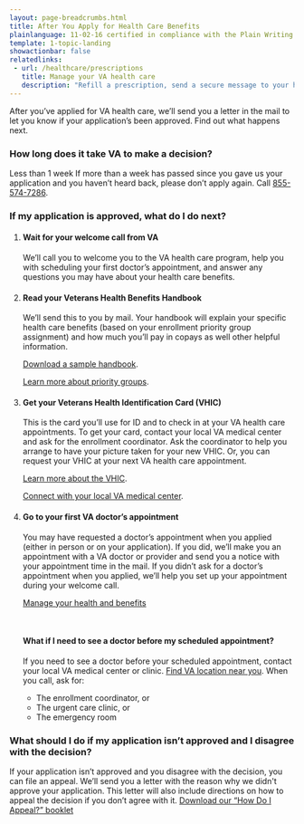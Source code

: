 ```yaml
---
layout: page-breadcrumbs.html
title: After You Apply for Health Care Benefits
plainlanguage: 11-02-16 certified in compliance with the Plain Writing Act
template: 1-topic-landing
showactionbar: false
relatedlinks:
 - url: /healthcare/prescriptions
   title: Manage your VA health care
   description: "Refill a prescription, send a secure message to your health care provider, and more."
---
```


After you’ve applied for VA health care, we’ll send you a letter in the mail to let you know if your application’s been approved. Find out what happens next.

### How long does it take VA to make a decision?

<div class="card information" markdown="0">
<span class="number">Less than 1 week</span>
<span class="description">If more than a week has passed since you gave us your application and you haven’t heard back, please don’t apply again. Call <a href="tel:+18555747286">855-574-7286</a>.</span>
</div>

### If my application is approved, what do I do next?

<ol class="process">
<li class="step one">

#### Wait for your welcome call from VA

We’ll call you to welcome you to the VA health care program, help you with scheduling your first doctor’s appointment, and answer any questions you may have about your health care benefits.

</li>

<li class="step two">

#### Read your Veterans Health Benefits Handbook

We’ll send this to you by mail. Your handbook will explain your specific health care benefits (based on your enrollment priority group assignment) and how much you’ll pay in copays as well other helpful information.

[Download a sample handbook](https://www.va.gov/healthbenefits/vhbh/publications/vhbh_sample_handbook_2014.pdf). 

[Learn more about priority groups](https://www.va.gov/healthbenefits/resources/priority_groups.asp). 

</li>

<li class="step three">

#### Get your Veterans Health Identification Card (VHIC)

This is the card you’ll use for ID and to check in at your VA health care appointments. To get your card, contact your local VA medical center and ask for the enrollment coordinator. Ask the coordinator to help you arrange to have your picture taken for your new VHIC. Or, you can request your VHIC at your next VA health care appointment. 

[Learn more about the VHIC](https://www.va.gov/HEALTHBENEFITS/vhic/index.asp).

[Connect with your local VA medical center](https://www.va.gov/health/vamc/). 

</li>

<li class="step last four">

#### Go to your first VA doctor’s appointment

You may have requested a doctor’s appointment when you applied (either in person or on your application). If you did, we’ll make you an appointment with a VA doctor or provider and send you a notice with your appointment time in the mail. If you didn’t ask for a doctor’s appointment when you applied, we’ll help you set up your appointment during your welcome call.

<a class="usa-button-primary" href="/healthcare/prescriptions">Manage your health and benefits</a>

<div markdown="0"><br></div>

#### What if I need to see a doctor before my scheduled appointment?

If you need to see a doctor before your scheduled appointment, contact your local VA medical center or clinic. [Find VA location near you](/facilities). When you call, ask for:
- The enrollment coordinator, or
- The urgent care clinic, or
- The emergency room

</li>
</ol>

### What should I do if my application isn’t approved and I disagree with the decision? 

If your application isn’t approved and you disagree with the decision, you can file an appeal. We’ll send you a letter with the reason why we didn't approve your application. This letter will also include directions on how to appeal the decision if you don’t agree with it. [Download our “How Do I Appeal?” booklet](http://www.bva.va.gov/docs/Pamphlets/How-Do-I-Appeal-Booklet--508Compliance.pdf) 


<div markdown="0"><br></div>
